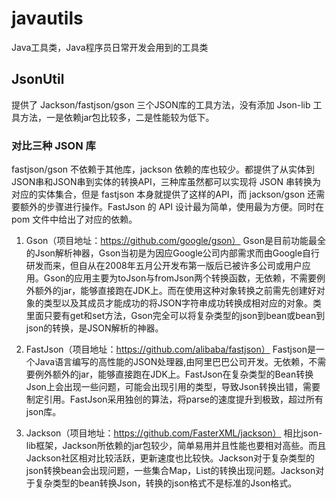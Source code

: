 # javautils
Java工具类，Java程序员日常开发会用到的工具类

## JsonUtil
提供了 Jackson/fastjson/gson 三个JSON库的工具方法，没有添加 Json-lib 工具方法，一是依赖jar包比较多，二是性能较为低下。
### 对比三种 JSON 库
fastjson/gson 不依赖于其他库，jackson 依赖的库也较少。都提供了从实体到JSON串和JSON串到实体的转换API，三种库虽然都可以实现将 JSON 串转换为对应的实体集合，但是 fastjson 本身就提供了这样的API，而 jackson/gson 还需要额外的步骤进行操作。FastJson 的 API 设计最为简单，使用最为方便。同时在 pom 文件中给出了对应的依赖。

1. Gson（项目地址：https://github.com/google/gson）
Gson是目前功能最全的Json解析神器，Gson当初是为因应Google公司内部需求而由Google自行研发而来，但自从在2008年五月公开发布第一版后已被许多公司或用户应用。Gson的应用主要为toJson与fromJson两个转换函数，无依赖，不需要例外额外的jar，能够直接跑在JDK上。而在使用这种对象转换之前需先创建好对象的类型以及其成员才能成功的将JSON字符串成功转换成相对应的对象。类里面只要有get和set方法，Gson完全可以将复杂类型的json到bean或bean到json的转换，是JSON解析的神器。

2. FastJson（项目地址：https://github.com/alibaba/fastjson）
Fastjson是一个Java语言编写的高性能的JSON处理器,由阿里巴巴公司开发。无依赖，不需要例外额外的jar，能够直接跑在JDK上。FastJson在复杂类型的Bean转换Json上会出现一些问题，可能会出现引用的类型，导致Json转换出错，需要制定引用。FastJson采用独创的算法，将parse的速度提升到极致，超过所有json库。

3. Jackson（项目地址：https://github.com/FasterXML/jackson）
相比json-lib框架，Jackson所依赖的jar包较少，简单易用并且性能也要相对高些。而且Jackson社区相对比较活跃，更新速度也比较快。Jackson对于复杂类型的json转换bean会出现问题，一些集合Map，List的转换出现问题。Jackson对于复杂类型的bean转换Json，转换的json格式不是标准的Json格式。